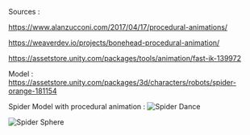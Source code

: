 Sources :

https://www.alanzucconi.com/2017/04/17/procedural-animations/

https://weaverdev.io/projects/bonehead-procedural-animation/

https://assetstore.unity.com/packages/tools/animation/fast-ik-139972

Model : https://assetstore.unity.com/packages/3d/characters/robots/spider-orange-181154

Spider Model with procedural animation :
![Spider Dance](https://github.com/user-attachments/assets/2b3bb24e-15c3-45db-a634-37b99b7bd548)


![Spider Sphere](https://github.com/user-attachments/assets/408145ce-41e2-462c-95e1-ffc451970f0c)
